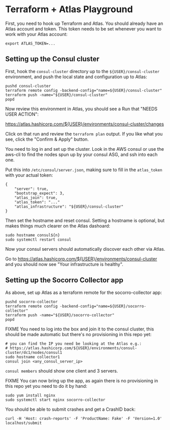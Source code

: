 Terraform + Atlas Playground
============================

First, you need to hook up Terraform and Atlas. You should already have 
an Atlas account and token. This token needs to be set whenever you want
to work with your Atlas account:

```
export ATLAS_TOKEN=...
```

Setting up the Consul cluster
-----------------------------

First, hook the ```consul-cluster``` directory up to the
```${USER}/consul-cluster``` environment, and push the local state and
configuration up to Atlas:

```
pushd consul-cluster
terraform remote config -backend-config="name=${USER}/consul-cluster"
terraform push -name="${USER}/consul-cluster"
popd
```

Now review this environment in Atlas, you should see a Run that "NEEDS
USER ACTION": 

https://atlas.hashicorp.com/${USER}/environments/consul-cluster/changes

Click on that run and review the ```terraform plan``` output. If you like
what you see, click the "Confirm & Apply" button.

You need to log in and set up the cluster. Look in the AWS consul or use
the aws-cli to find the nodes spun up by your consul ASG, and ssh into each
one.

Put this into ```/etc/consul/server.json```, making sure to fill in the
```atlas_token``` with your actual token:

```
{
    "server": true,
    "bootstrap_expect": 3,
    "atlas_join": true,
    "atlas_token": "..."
    "atlas_infrastructure": "${USER}/consul-cluster"
}
```

Then set the hostname and reset consul. Setting a hostname is optional,
but makes things much clearer on the Atlas dashoard:

```
sudo hostname consul${n}
sudo systemctl restart consul
```

Now your consul servers should automatically discover each other via
Atlas.

Go to https://atlas.hashicorp.com/${USER}/environments/consul-cluster
and you should now see "Your infrastructure is healthy".

Setting up the Socorro Collector app
------------------------------------

As above, set up Atlas as a terraform remote for the socorro-collector app:

```
pushd socorro-collector
terraform remote config -backend-config="name=${USER}/socorro-collector"
terraform push -name="${USER}/socorro-collector"
popd
```

FIXME You need to log into the box and join it to the consul cluster,
this should be made automatic but there's no provisioning in this repo yet:

```
# you can find the IP you need be looking at the Atlas e.g.:
# https://atlas.hashicorp.com/${USER}/environments/consul-cluster/dc1/nodes/consul1
sudo hostname collector1
consul join <any_consul_server_ip>
```

```consul members``` should show one client and 3 servers.

FIXME You can now bring up the app, as again there is no provisioning in this
repo yet you need to do it by hand:

```
sudo yum install nginx
sudo systemctl start nginx socorro-collector
```

You should be able to submit crashes and get a CrashID back:

```
curl -H 'Host: crash-reports' -F 'ProductName: Fake' -F 'Version=1.0' localhost/submit
```
